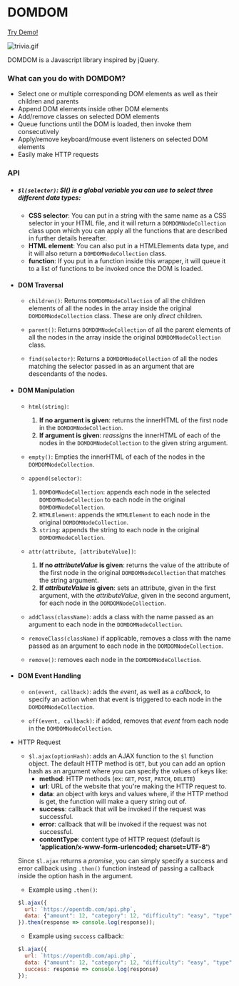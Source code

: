 # DOMDOM

[Try Demo!](https://apolloskim.github.io/DOMDOM/)

![trivia.gif](trivia.gif)

DOMDOM is a Javascript library inspired by jQuery.

### What can you do with DOMDOM?

* Select one or multiple corresponding DOM elements as well as their children and parents
* Append DOM elements inside other DOM elements
* Add/remove classes on selected DOM elements
* Queue functions until the DOM is loaded, then invoke them consecutively
* Apply/remove keyboard/mouse event listeners on selected DOM elements
* Easily make HTTP requests

### API

* ##### `$l(selector)`: $l() is a global variable you can use to select three different data types:
  * **CSS selector**: You can put in a string with the same name as a CSS selector in your HTML file, and it will return a `DOMDOMNodeCollection` class upon which you can apply all the functions that are described in further details hereafter.
  * **HTML element**: You can also put in a HTMLElements data type, and it will also return a `DOMDOMNodeCollection` class.
  * **function**: If you put in a function inside this wrapper, it will queue it to a list of functions to be invoked once the DOM is loaded.

* #### DOM Traversal
  * `children()`:
  Returns `DOMDOMNodeCollection` of all the children elements of all the nodes in the array inside the original `DOMDOMNodeCollection` class. These are only *direct* children.

  * `parent()`:
  Returns `DOMDOMNodeCollection` of all the parent elements of all the nodes in the array inside the original `DOMDOMNodeCollection` class.

  * `find(selector)`:
  Returns a `DOMDOMNodeCollection` of all the nodes matching the selector passed in as an argument that are descendants of the nodes.

* #### DOM Manipulation
  * `html(string)`:
    1. **If no argument is given**: returns the innerHTML of the first node in the `DOMDOMNodeCollection`.
    2. **If argument is given**: *reassigns* the innerHTML of each of the nodes in the `DOMDOMNodeCollection` to the given string argument.

  * `empty()`:
  Empties the innerHTML of each of the nodes in the `DOMDOMNodeCollection`.

  * `append(selector)`:
    1. `DOMDOMNodeCollection`: appends each node in the selected `DOMDOMNodeCollection` to each node in the original `DOMDOMNodeCollection`.
    2. `HTMLElement`: appends the `HTMLElement` to each node in the original `DOMDOMNodeCollection`.
    3. `string`: appends the string to each node in the original `DOMDOMNodeCollection`.

  * `attr(attribute, [attributeValue])`:
    1. **If no *attributeValue* is given**: returns the value of the attribute of the first node in the original `DOMDOMNodeCollection` that matches the string argument.
    2. **If *attributeValue* is given**: sets an attribute, given in the first argument, with the *attributeValue*, given in the second argument, for each node in the `DOMDOMNodeCollection`.

  * `addClass(className)`:
  adds a class with the name passed as an argument to each node in the `DOMDOMNodeCollection`.
  * `removeClass(className)`
  if applicable, removes a class with the name passed as an argument to each node in the `DOMDOMNodeCollection`.

  * `remove()`: removes each node in the `DOMDOMNodeCollection`.

* #### DOM Event Handling
  * `on(event, callback)`:
  adds the *event*, as well as a *callback*, to specify an action when that event is triggered to each node in the `DOMDOMNodeCollection`.

  * `off(event, callback)`:
  if added, removes that *event* from each node in the `DOMDOMNodeCollection`.

* HTTP Request
  * `$l.ajax(optionHash)`:
  adds an AJAX function to the `$l` function object. The default HTTP method is `GET`, but you can add an option hash as an argument where you can specify the values of keys like:
    * **method**: HTTP methods (ex: `GET`, `POST`, `PATCH`, `DELETE`)
    * **url**: URL of the website that you're making the HTTP request to.
    * **data**: an object with keys and values where, if the HTTP method is get, the function will make a query string out of.
    * **success**: callback that will be invoked if the request was successful.
    * **error**: callback that will be invoked if the request was not successful.
    * **contentType**: content type of HTTP request (default is **'application/x-www-form-urlencoded; charset=UTF-8'**)

  Since `$l.ajax` returns a *promise*, you can simply specify a success and error callback using `.then()` function instead of passing a callback inside the option hash in the argument.
  * Example using `.then()`:

  ```Javascript
  $l.ajax({
    url: `https://opentdb.com/api.php`,
    data: {"amount": 12, "category": 12, "difficulty": "easy", "type": "multiple"}
  }).then(response => console.log(response));
  ```

  * Example using `success` callback:

  ```javascript
  $l.ajax({
    url: `https://opentdb.com/api.php`,
    data: {"amount": 12, "category": 12, "difficulty": "easy", "type": "multiple"},
    success: response => console.log(response)
  });
  ```
